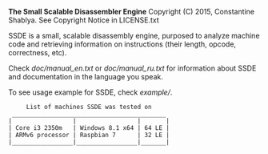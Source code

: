 **The Small Scalable Disassembler Engine**
Copyright (C) 2015, Constantine Shablya. See Copyright Notice in LICENSE.txt

SSDE is a small, scalable disassembly engine, purposed to analyze machine
code and retrieving information on instructions (their length, opcode,
correctness, etc).

Check *doc/manual_en.txt* or *doc/manual_ru.txt* for information about SSDE
and documentation in the language you speak.

To see usage example for SSDE, check *example/*.



         List of machines SSDE was tested on
	 ___________________________________________
	|                 |                 |       |
	| Core i3 2350m   | Windows 8.1 x64 | 64 LE |
	| ARMv6 processor | Raspbian 7      | 32 LE |
	|_________________|_________________|_______|